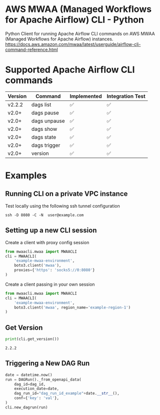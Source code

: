 # AWS MWAA (Managed Workflows for Apache Airflow) CLI - Python
Python Client for running Apache Airflow CLI commands on AWS MWAA (Managed Workflows for Apache Airflow) instances.  
https://docs.aws.amazon.com/mwaa/latest/userguide/airflow-cli-command-reference.html

# Supported Apache Airflow CLI commands
| Version | Command                  | Implemented | Integration Test |
|---------|--------------------------|-------------|------------------|
| v2.2.2  | dags list                |     ✅      |       ✅         |
| v2.0+   | dags pause               |     ✅      |       ✅         |
| v2.0+   | dags unpause             |     ✅      |       ✅         |
| v2.0+   | dags show                |     ✅      |       ✅         |
| v2.0+   | dags state               |     ✅      |       ✅         |
| v2.0+   | dags trigger             |     ✅      |       ✅         |
| v2.0+   | version                  |     ✅      |       ✅         |


# Examples
## Running CLI on a private VPC instance
Test locally using the following ssh tunnel configuration  
```shell
ssh -D 8080 -C -N  user@example.com
```

## Setting up a new CLI session
Create a client with proxy config session  
```python
from mwaacli.mwaa import MWAACLI
cli = MWAACLI(
    'example-mwaa-environment',
    boto3.client('mwaa'),
    proxies={'https': 'socks5://0:8080'}
)
```
Create a client passing in your own session  
```python
from mwaacli.mwaa import MWAACLI
cli = MWAACLI(
    'example-mwaa-environment',
    boto3.client('mwaa', region_name='example-region-1')
)
```

## Get Version
```python
print(cli.get_version())
```
```
2.2.2
```

## Triggering a New DAG Run
```python
date = datetime.now()
run = DAGRun()._from_openapi_data(
    dag_id=dag_id,
    execution_date=date,
    dag_run_id="dag_run_id_example"+date.__str__(),
    conf={'key': 'val'},
)
cli.new_dagrun(run)
```
